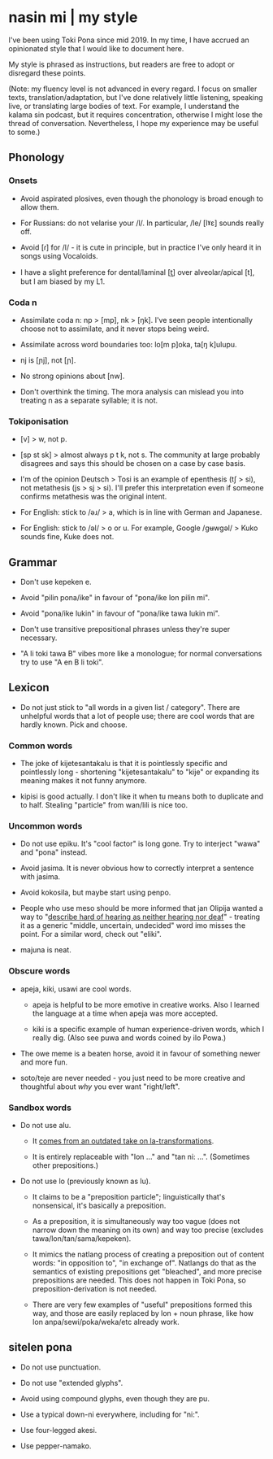 # nasin mi | my style

I've been using Toki Pona since mid 2019. In my time, I have accrued an opinionated style that I would like to document here.

My style is phrased as instructions, but readers are free to adopt or disregard these points.

(Note: my fluency level is not advanced in every regard. I focus on smaller texts, translation/adaptation, but I've done relatively little listening, speaking live, or translating large bodies of text. For example, I understand the kalama sin podcast, but it requires concentration, otherwise I might lose the thread of conversation. Nevertheless, I hope my experience may be useful to some.)

## Phonology

### Onsets

- Avoid aspirated plosives, even though the phonology is broad enough to allow them.

- For Russians: do not velarise your /l/. In particular, /le/ \[lˠɛ] sounds really off.

- Avoid \[ɾ] for /l/ - it is cute in principle, but in practice I've only heard it in songs using Vocaloids.

- I have a slight preference for dental/laminal \[t̪] over alveolar/apical \[t], but I am biased by my L1.

### Coda n

- Assimilate coda n: np > \[mp], nk > \[ŋk]. I've seen people intentionally choose not to assimilate, and it never stops being weird.

- Assimilate across word boundaries too: lo\[m p]oka, ta[ŋ k]ulupu.

- nj is \[ɲj], not \[ɲ].

- No strong opinions about \[nw].

- Don't overthink the timing. The mora analysis can mislead you into treating n as a separate syllable; it is not.

### Tokiponisation

- \[v] > w, not p.

- \[sp st sk] > almost always p t k, not s. The community at large probably disagrees and says this should be chosen on a case by case basis.

- I'm of the opinion Deutsch > Tosi is an example of epenthesis (tʃ > si), not metathesis (js > sj > si). I'll prefer this interpretation even if someone confirms metathesis was the original intent.

- For English: stick to /əɹ/ > a, which is in line with German and Japanese.

- For English: stick to /əl/ > o or u. For example, Google /gʉwgəl/ > Kuko sounds fine, Kuke does not.

## Grammar

- Don't use kepeken e.

- Avoid "pilin pona/ike" in favour of "pona/ike lon pilin mi".

- Avoid "pona/ike lukin" in favour of "pona/ike tawa lukin mi".

- Don't use transitive prepositional phrases unless they're super necessary.

- "A li toki tawa B" vibes more like a monologue; for normal conversations try to use "A en B li toki".

## Lexicon

- Do not just stick to "all words in a given list / category". There are unhelpful words that a lot of people use; there are cool words that are hardly known. Pick and choose.

### Common words

- The joke of kijetesantakalu is that it is pointlessly specific and pointlessly long - shortening "kijetesantakalu" to "kije" or expanding its meaning makes it not funny anymore.

- kipisi is good actually. I don't like it when tu means both to duplicate and to half. Stealing "particle" from wan/lili is nice too.

### Uncommon words

- Do not use epiku. It's "cool factor" is long gone. Try to interject "wawa" and "pona" instead.

- Avoid jasima. It is never obvious how to correctly interpret a sentence with jasima.

- Avoid kokosila, but maybe start using penpo.

- People who use meso should be more informed that jan Olipija wanted a way to "[describe hard of hearing as neither hearing nor deaf](https://discord.com/channels/301377942062366741/375591429608570881/771930006539862036)" - treating it as a generic "middle, uncertain, undecided" word imo misses the point. For a similar word, check out "eliki".

- majuna is neat.

### Obscure words

- apeja, kiki, usawi are cool words.

  - apeja is helpful to be more emotive in creative works. Also I learned the language at a time when apeja was more accepted.

  - kiki is a specific example of human experience-driven words, which I really dig. (Also see puwa and words coined by ilo Powa.)

- The owe meme is a beaten horse, avoid it in favour of something newer and more fun.

- soto/teje are never needed - you just need to be more creative and thoughtful about *why* you ever want "right/left".

### Sandbox words

- Do not use alu.

  - It [comes from an outdated take on la-transformations](https://discord.com/channels/301377942062366741/375591429608570881/559764654017216522).

  - It is entirely replaceable with "lon ..." and "tan ni: ...". (Sometimes other prepositions.)

- Do not use lo (previously known as lu).

  - It claims to be a "preposition particle"; linguistically that's nonsensical, it's basically a preposition.

  - As a preposition, it is simultaneously way too vague (does not narrow down the meaning on its own) and way too precise (excludes tawa/lon/tan/sama/kepeken).

  - It mimics the natlang process of creating a preposition out of content words: "in opposition to", "in exchange of". Natlangs do that as the semantics of existing prepositions get "bleached", and more precise prepositions are needed. This does not happen in Toki Pona, so preposition-derivation is not needed.

  - There are very few examples of "useful" prepositions formed this way, and those are easily replaced by lon + noun phrase, like how lon anpa/sewi/poka/weka/etc already work.

## sitelen pona

- Do not use punctuation.

- Do not use "extended glyphs".

- Avoid using compound glyphs, even though they are pu.

- Use a typical down-ni everywhere, including for "ni:".

- Use four-legged akesi.

- Use pepper-namako.
